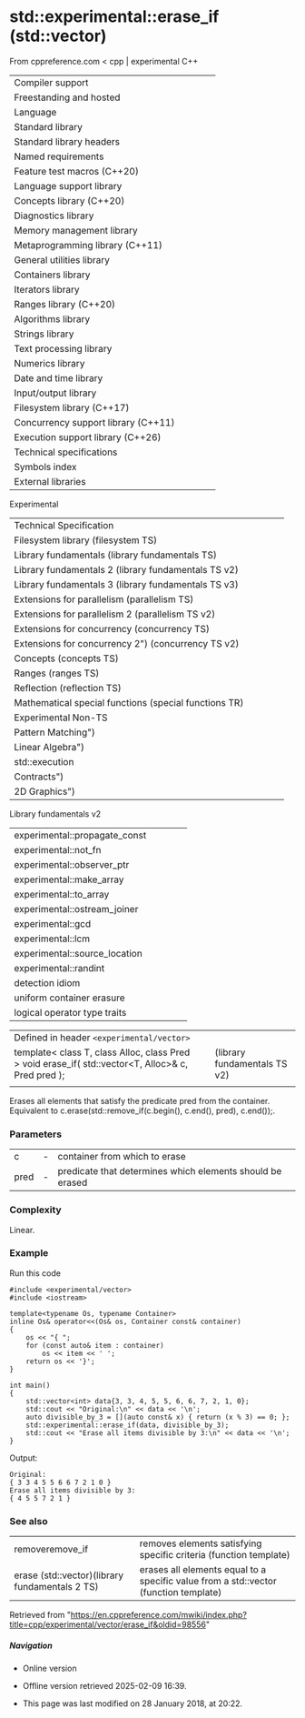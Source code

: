 # std::experimental::erase_if (std::vector)

From cppreference.com
< cpp‎ | experimental
C++

|  |  |  |  |  |
| --- | --- | --- | --- | --- |
| Compiler support | | | | |
| Freestanding and hosted | | | | |
| Language | | | | |
| Standard library | | | | |
| Standard library headers | | | | |
| Named requirements | | | | |
| Feature test macros (C++20) | | | | |
| Language support library | | | | |
| Concepts library (C++20) | | | | |
| Diagnostics library | | | | |
| Memory management library | | | | |
| Metaprogramming library (C++11) | | | | |
| General utilities library | | | | |
| Containers library | | | | |
| Iterators library | | | | |
| Ranges library (C++20) | | | | |
| Algorithms library | | | | |
| Strings library | | | | |
| Text processing library | | | | |
| Numerics library | | | | |
| Date and time library | | | | |
| Input/output library | | | | |
| Filesystem library (C++17) | | | | |
| Concurrency support library (C++11) | | | | |
| Execution support library (C++26) | | | | |
| Technical specifications | | | | |
| Symbols index | | | | |
| External libraries | | | | |

Experimental

|  |  |  |  |  |
| --- | --- | --- | --- | --- |
| Technical Specification | | | | |
| Filesystem library (filesystem TS) | | | | |
| Library fundamentals (library fundamentals TS) | | | | |
| Library fundamentals 2 (library fundamentals TS v2) | | | | |
| Library fundamentals 3 (library fundamentals TS v3) | | | | |
| Extensions for parallelism (parallelism TS) | | | | |
| Extensions for parallelism 2 (parallelism TS v2) | | | | |
| Extensions for concurrency (concurrency TS) | | | | |
| Extensions for concurrency 2") (concurrency TS v2) | | | | |
| Concepts (concepts TS) | | | | |
| Ranges (ranges TS) | | | | |
| Reflection (reflection TS) | | | | |
| Mathematical special functions (special functions TR) | | | | |
| Experimental Non-TS | | | | |
| Pattern Matching") | | | | |
| Linear Algebra") | | | | |
| std::execution | | | | |
| Contracts") | | | | |
| 2D Graphics") | | | | |

Library fundamentals v2

|  |  |  |  |  |
| --- | --- | --- | --- | --- |
| experimental::propagate_const | | | | |
| experimental::not_fn | | | | |
| experimental::observer_ptr | | | | |
| experimental::make_array | | | | |
| experimental::to_array | | | | |
| experimental::ostream_joiner | | | | |
| experimental::gcd | | | | |
| experimental::lcm | | | | |
| experimental::source_location | | | | |
| experimental::randint | | | | |
| detection idiom | | | | |
| uniform container erasure | | | | |
| logical operator type traits | | | | |

|  |  |  |
| --- | --- | --- |
| Defined in header `<experimental/vector>` |  |  |
| template< class T, class Alloc, class Pred >  void erase_if( std::vector<T, Alloc>& c, Pred pred ); |  | (library fundamentals TS v2) |
|  |  |  |

Erases all elements that satisfy the predicate pred from the container. Equivalent to c.erase(std::remove_if(c.begin(), c.end(), pred), c.end());.

### Parameters

|  |  |  |
| --- | --- | --- |
| c | - | container from which to erase |
| pred | - | predicate that determines which elements should be erased |

### Complexity

Linear.

### Example

Run this code

```
#include <experimental/vector>
#include <iostream>
 
template<typename Os, typename Container>
inline Os& operator<<(Os& os, Container const& container)
{
    os << "{ ";
    for (const auto& item : container)
        os << item << ' ';
    return os << '}';
}
 
int main()
{
    std::vector<int> data{3, 3, 4, 5, 5, 6, 6, 7, 2, 1, 0};
    std::cout << "Original:\n" << data << '\n';
    auto divisible_by_3 = [](auto const& x) { return (x % 3) == 0; };
    std::experimental::erase_if(data, divisible_by_3);
    std::cout << "Erase all items divisible by 3:\n" << data << '\n';
}

```

Output:

```
Original:
{ 3 3 4 5 5 6 6 7 2 1 0 }
Erase all items divisible by 3:
{ 4 5 5 7 2 1 }

```

### See also

|  |  |
| --- | --- |
| removeremove_if | removes elements satisfying specific criteria   (function template) |
| erase (std::vector)(library fundamentals 2 TS) | erases all elements equal to a specific value from a std::vector   (function template) |

Retrieved from "<https://en.cppreference.com/mwiki/index.php?title=cpp/experimental/vector/erase_if&oldid=98556>"

##### Navigation

- Online version
- Offline version retrieved 2025-02-09 16:39.

- This page was last modified on 28 January 2018, at 20:22.